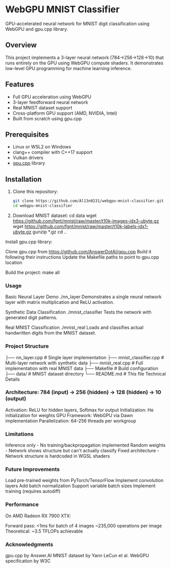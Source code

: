 # WebGPU MNIST Classifier

GPU-accelerated neural network for MNIST digit classification using WebGPU and gpu.cpp library.

## Overview

This project implements a 3-layer neural network (784→256→128→10) that runs entirely on the GPU using WebGPU compute shaders. It demonstrates low-level GPU programming for machine learning inference.

## Features

- Full GPU acceleration using WebGPU
- 3-layer feedforward neural network
- Real MNIST dataset support
- Cross-platform GPU support (AMD, NVIDIA, Intel)
- Built from scratch using gpu.cpp

## Prerequisites

- Linux or WSL2 on Windows
- clang++ compiler with C++17 support
- Vulkan drivers
- [gpu.cpp](https://github.com/AnswerDotAI/gpu.cpp) library

## Installation

1. Clone this repository:
   ```bash
   git clone https://github.com/Al13n0231/webgpu-mnist-classifier.git
   cd webgpu-mnist-classifier

2. Download MNIST dataset:
cd data
wget https://github.com/fgnt/mnist/raw/master/t10k-images-idx3-ubyte.gz
wget https://github.com/fgnt/mnist/raw/master/t10k-labels-idx1-ubyte.gz
gunzip *.gz
cd ..

Install gpu.cpp library:

Clone gpu.cpp from https://github.com/AnswerDotAI/gpu.cpp
Build it following their instructions
Update the Makefile paths to point to gpu.cpp location


Build the project:
make all


### Usage
Basic Neural Layer Demo
./nn_layer
Demonstrates a single neural network layer with matrix multiplication and ReLU activation.

Synthetic Data Classification
./mnist_classifier
Tests the network with generated digit patterns.

Real MNIST Classification
./mnist_real
Loads and classifies actual handwritten digits from the MNIST dataset.

### Project Structure
├── nn_layer.cpp          # Single layer implementation
├── mnist_classifier.cpp  # Multi-layer network with synthetic data
├── mnist_real.cpp       # Full implementation with real MNIST data
├── Makefile            # Build configuration
├── data/               # MNIST dataset directory
└── README.md          # This file
Technical Details

### Architecture: 784 (input) → 256 (hidden) → 128 (hidden) → 10 (output)
Activation: ReLU for hidden layers, Softmax for output
Initialization: He initialization for weights
GPU Framework: WebGPU via Dawn implementation
Parallelization: 64-256 threads per workgroup

### Limitations

Inference only - No training/backpropagation implemented
Random weights - Network shows structure but can't actually classify
Fixed architecture - Network structure is hardcoded in WGSL shaders

### Future Improvements

 Load pre-trained weights from PyTorch/TensorFlow
 Implement convolution layers
 Add batch normalization
 Support variable batch sizes
 Implement training (requires autodiff)

### Performance
On AMD Radeon RX 7900 XTX:

Forward pass: <1ms for batch of 4 images
~235,000 operations per image
Theoretical: ~3.5 TFLOPs achievable

### Acknowledgments

gpu.cpp by Answer.AI
MNIST dataset by Yann LeCun et al.
WebGPU specification by W3C